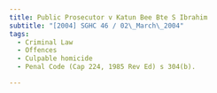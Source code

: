 ```yaml
---
title: Public Prosecutor v Katun Bee Bte S Ibrahim 
subtitle: "[2004] SGHC 46 / 02\_March\_2004"
tags:
  - Criminal Law
  - Offences
  - Culpable homicide
  - Penal Code (Cap 224, 1985 Rev Ed) s 304(b).

---
```


